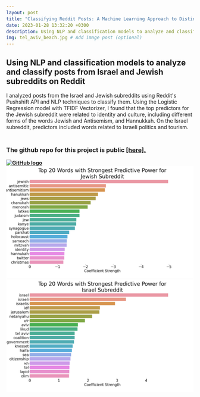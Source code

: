 ```yaml
---
layout: post
title: "Classifying Reddit Posts: A Machine Learning Approach to Distinguishing Between Israel and Jewish Subreddit"
date: 2023-01-28 13:32:20 +0300
description: Using NLP and classification models to analyze and classify posts from Israel and Jewish subreddits on Reddit. # Add post description (optional)
img: tel_aviv_beach.jpg # Add image post (optional)
---
```

## Using NLP and classification models to analyze and classify posts from Israel and Jewish subreddits on Reddit
I analyzed posts from the Israel and Jewish subreddits using Reddit's Pushshift API and NLP techniques to classify them. Using the Logistic Regression model with TFIDF Vectorizer, I found that the top predictors for the Jewish subreddit were related to identity and culture, including different forms of the words Jewish and Antisemism, and Hannukkah. On the Israel subreddit, predictors included words related to Israeli politics and tourism.


### <br>The github repo for this project is public <b><a href="https://github.com/Marvalfr/NLP-project" target="_blank">[here].

<a href="https://github.com/Marvalfr/NLP-project">
  <img src="https://github.githubassets.com/favicons/favicon.svg" width="40" height="40" alt="GitHub logo">
</a>

<img src= "assets\img\Top 20 Words with Strongest Predictive Power for Jewish Subreddit.png">

<img src= "assets\img\Top 20 Words with Strongest Predictive Power for Israel Subreddit.png">